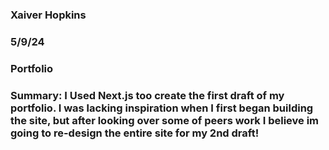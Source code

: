 ### Xaiver Hopkins

### 5/9/24

### Portfolio

### Summary: I Used Next.js too create the first draft of my portfolio. I was lacking inspiration when I first began building the site, but after looking over some of peers work I believe im going to re-design the entire site for my 2nd draft!